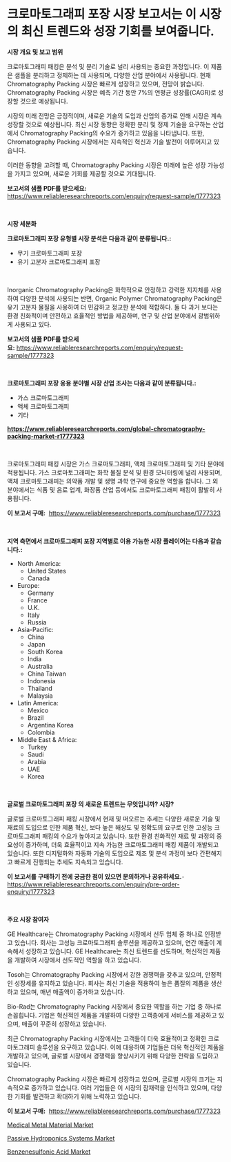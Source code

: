 <p><h1>크로마토그래피 포장 시장 보고서는 이 시장의 최신 트렌드와 성장 기회를 보여줍니다.</h1></p><p><strong>시장 개요 및 보고 범위</strong></p>
<p><p>크로마토그래피 패킹은 분석 및 분리 기술로 널리 사용되는 중요한 과정입니다. 이 제품은 샘플을 분리하고 정제하는 데 사용되며, 다양한 산업 분야에서 사용됩니다. 현재 Chromatography Packing 시장은 빠르게 성장하고 있으며, 전망이 밝습니다. Chromatography Packing 시장은 예측 기간 동안 7%의 연평균 성장률(CAGR)로 성장할 것으로 예상됩니다.</p><p>시장의 미래 전망은 긍정적이며, 새로운 기술의 도입과 산업의 증가로 인해 시장은 계속 성장할 것으로 예상됩니다. 최신 시장 동향은 정확한 분리 및 정제 기술을 요구하는 산업에서 Chromatography Packing의 수요가 증가하고 있음을 나타냅니다. 또한, Chromatography Packing 시장에서는 지속적인 혁신과 기술 발전이 이루어지고 있습니다.</p><p>이러한 동향을 고려할 때, Chromatography Packing 시장은 미래에 높은 성장 가능성을 가지고 있으며, 새로운 기회를 제공할 것으로 기대됩니다.</p></p>
<p><strong>보고서의 샘플 PDF를 받으세요:</strong> <a href="https://www.reliableresearchreports.com/enquiry/request-sample/1777323">https://www.reliableresearchreports.com/enquiry/request-sample/1777323</a></p>
<p>&nbsp;</p>
<p><strong>시장 세분화</strong></p>
<p><strong>크로마토그래피 포장 유형별 시장 분석은 다음과 같이 분류됩니다.:</strong></p>
<p><ul><li>무기 크로마토그래피 포장</li><li>유기 고분자 크로마토그래피 포장</li></ul></p>
<p>&nbsp;</p>
<p><p>Inorganic Chromatography Packing은 화학적으로 안정하고 강력한 지지체를 사용하여 다양한 분석에 사용되는 반면, Organic Polymer Chromatography Packing은 유기 고분자 물질을 사용하여 더 민감하고 정교한 분석에 적합하다. 둘 다 과거 보다는 환경 친화적이며 안전하고 효율적인 방법을 제공하며, 연구 및 산업 분야에서 광범위하게 사용되고 있다.</p></p>
<p><strong>보고서의 샘플 PDF를 받으세요:</strong>&nbsp;<a href="https://www.reliableresearchreports.com/enquiry/request-sample/1777323">https://www.reliableresearchreports.com/enquiry/request-sample/1777323</a></p>
<p>&nbsp;</p>
<p><strong> 크로마토그래피 포장 응용 분야별 시장 산업 조사는 다음과 같이 분류됩니다.:</strong></p>
<p><ul><li>가스 크로마토그래피</li><li>액체 크로마토그래피</li><li>기타</li></ul></p>
<p><strong><a href="https://www.reliableresearchreports.com/global-chromatography-packing-market-r1777323">https://www.reliableresearchreports.com/global-chromatography-packing-market-r1777323</a></strong></p>
<p>&nbsp;</p>
<p><p>크로마토그래피 패킹 시장은 가스 크로마토그래피, 액체 크로마토그래피 및 기타 분야에 적용됩니다. 가스 크로마토그래피는 화학 물질 분석 및 환경 모니터링에 널리 사용되며, 액체 크로마토그래피는 의약품 개발 및 생명 과학 연구에 중요한 역할을 합니다. 그 외 분야에서는 식품 및 음료 업계, 화장품 산업 등에서도 크로마토그래피 패킹이 활발히 사용됩니다.</p></p>
<p><strong>이 보고서 구매:</strong>&nbsp; <a href="https://www.reliableresearchreports.com/purchase/1777323">https://www.reliableresearchreports.com/purchase/1777323</a></p>
<p>&nbsp;</p>
<p><strong>지역 측면에서 크로마토그래피 포장 지역별로 이용 가능한 시장 플레이어는 다음과 같습니다.:</strong></p>
<p><ul>
    <li>
        North America:
        <ul>
            <li>United States</li>
            <li>Canada</li>
        </ul>
    </li>
    <li>
        Europe:
        <ul>
            <li>Germany</li>
            <li>France</li>
            <li>U.K.</li>
            <li>Italy</li>
            <li>Russia</li>
        </ul>
    </li>
    <li>
        Asia-Pacific:
        <ul>
            <li>China</li>
            <li>Japan</li>
            <li>South Korea</li>
            <li>India</li>
            <li>Australia</li>
            <li>China Taiwan</li>
            <li>Indonesia</li>
            <li>Thailand</li>
            <li>Malaysia</li>
        </ul>
    </li>
    <li>
        Latin America:
        <ul>
            <li>Mexico</li>
            <li>Brazil</li>
            <li>Argentina Korea</li>
            <li>Colombia</li>
        </ul>
    </li>
    <li>
        Middle East & Africa:
        <ul>
            <li>Turkey</li>
            <li>Saudi</li>
            <li>Arabia</li>
            <li>UAE</li>
            <li>Korea</li>
        </ul>
    </li>
    </ul></p>
<p>&nbsp;</p>
<p><strong>글로벌 크로마토그래피 포장 의 새로운 트렌드는 무엇입니까? 시장?</strong></p>
<p><p>글로벌 크로마토그래피 패킹 시장에서 현재 및 떠오르는 추세는 다양한 새로운 기술 및 재료의 도입으로 인한 제품 혁신, 보다 높은 해상도 및 정확도의 요구로 인한 고성능 크로마토그래피 패킹의 수요가 높아지고 있습니다. 또한 환경 친화적인 재료 및 과정의 중요성이 증가하며, 더욱 효율적이고 지속 가능한 크로마토그래피 패킹 제품이 개발되고 있습니다. 또한 디지털화와 자동화 기술의 도입으로 제조 및 분석 과정이 보다 간편해지고 빠르게 진행되는 추세도 지속되고 있습니다.</p></p>
<p><strong>이 보고서를 구매하기 전에 궁금한 점이 있으면 문의하거나 공유하세요.</strong>- <a href="https://www.reliableresearchreports.com/enquiry/pre-order-enquiry/1777323">https://www.reliableresearchreports.com/enquiry/pre-order-enquiry/1777323</a></p>
<p>&nbsp;</p>
<p><strong>주요 시장 참여자</strong></p>
<p><p>GE Healthcare는 Chromatography Packing 시장에서 선두 업체 중 하나로 인정받고 있습니다. 회사는 고성능 크로마토그래피 솔루션을 제공하고 있으며, 연간 매출이 계속해서 성장하고 있습니다. GE Healthcare는 최신 트렌드를 선도하며, 혁신적인 제품을 개발하여 시장에서 선도적인 역할을 하고 있습니다.</p><p>Tosoh는 Chromatography Packing 시장에서 강한 경쟁력을 갖추고 있으며, 안정적인 성장세를 유지하고 있습니다. 회사는 최신 기술을 적용하여 높은 품질의 제품을 생산하고 있으며, 매년 매출액이 증가하고 있습니다.</p><p>Bio-Rad는 Chromatography Packing 시장에서 중요한 역할을 하는 기업 중 하나로 손꼽힙니다. 기업은 혁신적인 제품을 개발하여 다양한 고객층에게 서비스를 제공하고 있으며, 매출이 꾸준히 성장하고 있습니다.</p><p>최근 Chromatography Packing 시장에서는 고객들이 더욱 효율적이고 정확한 크로마토그래피 솔루션을 요구하고 있습니다. 이에 대응하여 기업들은 더욱 혁신적인 제품을 개발하고 있으며, 글로벌 시장에서 경쟁력을 향상시키기 위해 다양한 전략을 도입하고 있습니다.</p><p>Chromatography Packing 시장은 빠르게 성장하고 있으며, 글로벌 시장의 크기는 지속적으로 증가하고 있습니다. 여러 기업들은 이 시장의 잠재력을 인식하고 있으며, 다양한 기회를 발견하고 확대하기 위해 노력하고 있습니다.</p></p>
<p><strong>이 보고서 구매:</strong>&nbsp;&nbsp;<a href="https://www.reliableresearchreports.com/purchase/1777323">https://www.reliableresearchreports.com/purchase/1777323</a></p>
<p><p><a href="https://www.linkedin.com/pulse/medical-metal-material-market-size-examines-its-scope-primary-qdk2f?trackingId=klRy1bFPIj2LPbYrm4%2FbxQ%3D%3D">Medical Metal Material Market</a></p><p><a href="https://www.linkedin.com/pulse/passive-hydroponics-systems-market-research-report-provides-yonef?trackingId=eI2QMxWzKWPfkk0oFm%2FS1Q%3D%3D">Passive Hydroponics Systems Market</a></p><p><a href="https://www.linkedin.com/pulse/benzenesulfonic-acid-market-comprehensive-report-its-share-uy8mf?trackingId=L3HOQZuyRy2HHaGn05G1mg%3D%3D">Benzenesulfonic Acid Market</a></p></p>